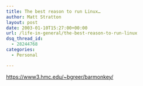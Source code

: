 ```yaml
---
title: The best reason to run Linux…
author: Matt Stratton
layout: post
date: 2003-01-10T15:27:00+00:00
url: /life-in-general/the-best-reason-to-run-linux
dsq_thread_id:
  - 28244768
categories:
  - Personal

---
```

https://www3.hmc.edu/~bgreer/barmonkey/